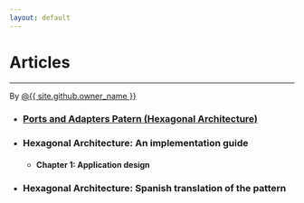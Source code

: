 ```yaml
---
layout: default
---
```


<div id="title">
<h1>Articles</h1>
<hr>
<span class="credits right">By <a href="{{ site.github.owner_url }}">@{{ site.github.owner_name }}</a></span>
</div>

- ### [Ports and Adapters Patern (Hexagonal Architecture)](/content/hexagonalarchitecture.md)

- ### Hexagonal Architecture: An implementation guide

  - #### Chapter 1: Application design

- ### Hexagonal Architecture: Spanish translation of the pattern
